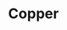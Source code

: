 ---
title: "Copper"
description: "SAAS Landing Page Theme"
image_webp: images/templates/copper.webp
image: images/templates/copper.jpg
link: "https://copper.tristangoetz.me"

---